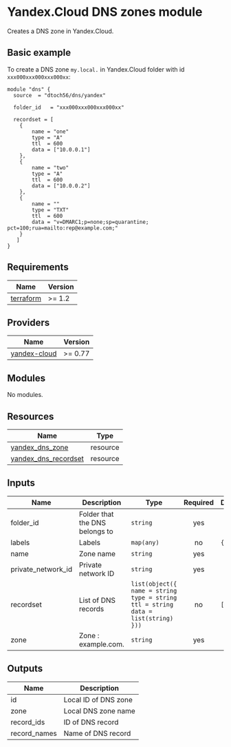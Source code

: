 # Yandex.Cloud DNS zones module

Creates a DNS zone in Yandex.Cloud.

## Basic example

To create a DNS zone `my.local.` in Yandex.Cloud folder with id `xxx000xxx000xxx000xx`:

```hcl
module "dns" {
  source  = "dtoch56/dns/yandex"

  folder_id   = "xxx000xxx000xxx000xx"

  recordset = [
    {
        name = "one"
        type = "A"
        ttl  = 600
        data = ["10.0.0.1"]
    },
    {
        name = "two"
        type = "A"
        ttl  = 600
        data = ["10.0.0.2"]
    },
    {
        name = ""
        type = "TXT"
        ttl  = 600
        data = "v=DMARC1;p=none;sp=quarantine; pct=100;rua=mailto:rep@example.com;"
    }
   ]
}
```

## Requirements

| Name                                            | Version |
|-------------------------------------------------|---------|
| [terraform](https://www.terraform.io/downloads) | >= 1.2  |

## Providers

| Name                                                                                    | Version |
|-----------------------------------------------------------------------------------------|---------|
| [yandex-cloud](https://registry.terraform.io/providers/yandex-cloud/yandex/latest/docs) | >= 0.77 |

## Modules

No modules.

## Resources

| Name                                                                                                                           | Type     |
|--------------------------------------------------------------------------------------------------------------------------------|----------|
| [yandex_dns_zone](https://registry.terraform.io/providers/yandex-cloud/yandex/latest/docs/resources/yandex_dns_zone)           | resource |
| [yandex_dns_recordset](https://registry.terraform.io/providers/yandex-cloud/yandex/latest/docs/resources/yandex_dns_recordset) | resource |
## Inputs

| Name                 | Description                    | Type                                                                             | Required | Default |
|----------------------|--------------------------------|----------------------------------------------------------------------------------|:--------:|---------|
| folder_id            | Folder that the DNS belongs to | `string`                                                                         |   yes    |         |
| labels               | Labels                         | `map(any)`                                                                       |    no    | `{}`    |
| name                 | Zone name                      | `string`                                                                         |   yes    |         |
| private\_network\_id | Private network ID             | `string`                                                                         |   yes    |         |
| recordset            | List of DNS records            | `list(object({ name = string type = string ttl = string data = list(string) }))` |    no    | `[]`    |
| zone                 | Zone : example.com.            | `string`                                                                         |   yes    |         |


## Outputs

| Name          | Description          |
|---------------|----------------------|
| id            | Local ID of DNS zone |
| zone          | Local DNS zone name  |
| record\_ids   | ID of DNS record     |
| record\_names | Name of DNS record   |

